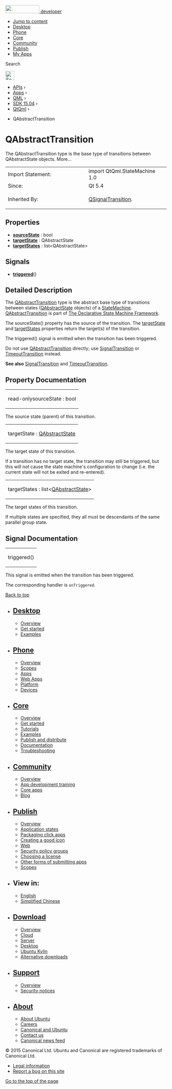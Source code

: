 <a href="https://developer.ubuntu.com/" class="logo-ubuntu"><img src="https://developer.ubuntu.com/assets/sites/ubuntu/latest/u/img/logos/logo-ubuntu-orange.svg" width="106" height="25" /> <span>developer</span></a>

-   [Jump to content](index.html#main-content)
-   [Desktop](https://developer.ubuntu.com/en/desktop/)
-   [Phone](https://developer.ubuntu.com/en/phone/)
-   [Core](https://developer.ubuntu.com/core)
-   [Community](https://developer.ubuntu.com/en/community/)
-   [Publish](https://developer.ubuntu.com/en/publish/)
-   [My Apps](https://myapps.developer.ubuntu.com/)

Search

<img src="https://developer.ubuntu.com/assets/sites/ubuntu/latest/u/img/search-white.svg" alt="Search" height="28" />

-   [APIs](../../../../index.html) ›
-   [Apps](../../../index.html) ›
-   [QML](../../index.html) ›
-   [SDK 15.04](../index.html) ›
-   [QtQml](../QtQml/index.html) ›

<!-- -->

-   QAbstractTransition

QAbstractTransition
===================

<span class="subtitle"></span>
The QAbstractTransition type is the base type of transitions between QAbstractState objects. More...

<table>
<colgroup>
<col width="50%" />
<col width="50%" />
</colgroup>
<tbody>
<tr class="odd">
<td>Import Statement:</td>
<td>import QtQml.StateMachine 1.0</td>
</tr>
<tr class="even">
<td>Since:</td>
<td>Qt 5.4</td>
</tr>
<tr class="odd">
<td>Inherited By:</td>
<td><p><a href="../QtQml.QSignalTransition/index.html">QSignalTransition</a>.</p></td>
</tr>
</tbody>
</table>

<span id="properties"></span>
Properties
----------

-   ****[sourceState](index.html#sourceState-prop)**** : bool
-   ****[targetState](index.html#targetState-prop)**** : QAbstractState
-   ****[targetStates](index.html#targetStates-prop)**** : list&lt;QAbstractState&gt;

<span id="signals"></span>
Signals
-------

-   ****[triggered](index.html#triggered-signal)****()

<span id="details"></span>
Detailed Description
--------------------

The [QAbstractTransition](index.html) type is the abstract base type of transitions between states ([QAbstractState](../QtQml.QAbstractState/index.html) objects) of a [StateMachine](../QtQml.StateMachine/index.html). [QAbstractTransition](index.html) is part of [The Declarative State Machine Framework](../QtQml.qmlstatemachine/index.html).

The sourceState() property has the source of the transition. The [targetState](index.html#targetState-prop) and [targetStates](index.html#targetStates-prop) properties return the target(s) of the transition.

The triggered() signal is emitted when the transition has been triggered.

Do not use [QAbstractTransition](index.html) directly; use [SignalTransition](../QtQml.SignalTransition/index.html) or [TimeoutTransition](../QtQml.TimeoutTransition/index.html) instead.

**See also** [SignalTransition](../QtQml.SignalTransition/index.html) and [TimeoutTransition](../QtQml.TimeoutTransition/index.html).

Property Documentation
----------------------

<table>
<colgroup>
<col width="100%" />
</colgroup>
<tbody>
<tr class="odd">
<td><p><span id="sourceState-prop"></span><span class="qmlreadonly">read-only</span><span class="name">sourceState</span> : <span class="type">bool</span></p></td>
</tr>
</tbody>
</table>

The source state (parent) of this transition.

<table>
<colgroup>
<col width="100%" />
</colgroup>
<tbody>
<tr class="odd">
<td><p><span id="targetState-prop"></span><span class="name">targetState</span> : <span class="type"><a href="../QtQml.QAbstractState/index.html">QAbstractState</a></span></p></td>
</tr>
</tbody>
</table>

The target state of this transition.

If a transition has no target state, the transition may still be triggered, but this will not cause the state machine's configuration to change (i.e. the current state will not be exited and re-entered).

<table>
<colgroup>
<col width="100%" />
</colgroup>
<tbody>
<tr class="odd">
<td><p><span id="targetStates-prop"></span><span class="name">targetStates</span> : <span class="type">list</span>&lt;<span class="type"><a href="../QtQml.QAbstractState/index.html">QAbstractState</a></span>&gt;</p></td>
</tr>
</tbody>
</table>

The target states of this transition.

If multiple states are specified, they all must be descendants of the same parallel group state.

Signal Documentation
--------------------

<table>
<colgroup>
<col width="100%" />
</colgroup>
<tbody>
<tr class="odd">
<td><p><span id="triggered-signal"></span><span class="name">triggered</span>()</p></td>
</tr>
</tbody>
</table>

This signal is emitted when the transition has been triggered.

The corresponding handler is `onTriggered`.

[Back to top](index.html#)

-   [Desktop](https://developer.ubuntu.com/en/desktop/)
    ---------------------------------------------------

    -   [Overview](https://developer.ubuntu.com/en/desktop/)
    -   [Get started](http://snapcraft.io/?utm_source=developer.ubuntu.com&utm_medium=devportal&utm_term=snaps%20snapcraft%20desktop&utm_content=menu&utm_campaign=duc_snappers)
    -   [Examples](https://github.com/ubuntu/snappy-playpen)

-   [Phone](https://developer.ubuntu.com/en/phone/)
    -----------------------------------------------

    -   [Overview](https://developer.ubuntu.com/en/phone/)
    -   [Scopes](https://developer.ubuntu.com/en/phone/scopes/)
    -   [Apps](https://developer.ubuntu.com/en/phone/apps/)
    -   [Web Apps](https://developer.ubuntu.com/en/phone/web/)
    -   [Platform](https://developer.ubuntu.com/en/phone/platform/)
    -   [Devices](https://developer.ubuntu.com/en/phone/devices/)

-   [Core](https://developer.ubuntu.com/core)
    -----------------------------------------

    -   [Overview](https://developer.ubuntu.com/core)
    -   [Get started](https://developer.ubuntu.com/core/get-started)
    -   [Tutorials](https://developer.ubuntu.com/core/tutorials)
    -   [Examples](https://developer.ubuntu.com/core/examples)
    -   [Publish and distribute](https://developer.ubuntu.com/core/publish-and-distribute)
    -   [Documentation](https://developer.ubuntu.com/core/documentation)
    -   [Troubleshooting](https://developer.ubuntu.com/core/troubleshooting)

-   [Community](https://developer.ubuntu.com/en/community/)
    -------------------------------------------------------

    -   [Overview](https://developer.ubuntu.com/en/community/)
    -   [App development training](https://developer.ubuntu.com/en/community/training/)
    -   [Core apps](https://developer.ubuntu.com/en/community/core-apps/)
    -   [Blog](https://developer.ubuntu.com/en/community/blog/)

-   [Publish](https://developer.ubuntu.com/en/publish/)
    ---------------------------------------------------

    -   [Overview](https://developer.ubuntu.com/en/publish/)
    -   [Application states](https://developer.ubuntu.com/en/publish/application-states/)
    -   [Packaging click apps](https://developer.ubuntu.com/en/publish/packaging-click-apps/)
    -   [Creating a good icon](https://developer.ubuntu.com/en/publish/creating-a-good-icon/)
    -   [Web](https://developer.ubuntu.com/en/publish/web/)
    -   [Security policy groups](https://developer.ubuntu.com/en/publish/security-policy-groups/)
    -   [Choosing a license](https://developer.ubuntu.com/en/publish/choosing-a-license/)
    -   [Other forms of submitting apps](https://developer.ubuntu.com/en/publish/other-forms-of-submitting-apps/)
    -   [Scopes](https://developer.ubuntu.com/en/publish/scopes/)

-   View in:
    --------

    -   [English](index.html "Change to language: English")
    -   [Simplified Chinese](index.html "Change to language: Simplified Chinese")

-   [Download](http://ubuntu.com/download/)
    ---------------------------------------

    -   [Overview](http://ubuntu.com/download)
    -   [Cloud](http://ubuntu.com/download/cloud)
    -   [Server](http://ubuntu.com/download/server)
    -   [Desktop](http://ubuntu.com/download/desktop)
    -   [Ubuntu Kylin](http://ubuntu.com/download/ubuntu-kylin)
    -   [Alternative downloads](http://ubuntu.com/download/alternative-downloads)

-   [Support](http://ubuntu.com/support/)
    -------------------------------------

    -   [Overview](http://ubuntu.com/support)
    -   [Security notices](http://www.ubuntu.com/usn/)

-   [About](http://ubuntu.com/about/)
    ---------------------------------

    -   [About Ubuntu](http://ubuntu.com/about/about-ubuntu)
    -   [Careers](http://www.canonical.com/careers)
    -   [Canonical and Ubuntu](http://ubuntu.com/about/canonical-and-ubuntu)
    -   [Contact us](http://ubuntu.com/about/contact-us)
    -   [Canonical news feed](http://insights.ubuntu.com/feed/)

© 2015 Canonical Ltd. Ubuntu and Canonical are registered trademarks of Canonical Ltd.

-   [Legal information](http://www.ubuntu.com/legal)
-   [Report a bug on this site](https://bugs.launchpad.net/developer-ubuntu-com/)

<span class="accessibility-aid">[Go to the top of the page](index.html#)</span>
